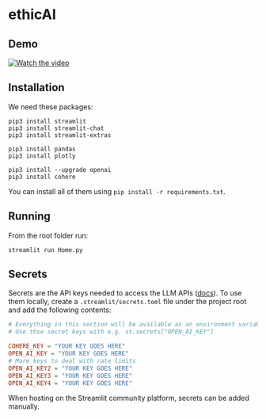# ethicAI

## Demo
[![Watch the video](https://img.youtube.com/vi/Z30ljlrpEiA/maxresdefault.jpg)](https://youtu.be/Z30ljlrpEiA)


## Installation

We need these packages:
```
pip3 install streamlit
pip3 install streamlit-chat
pip3 install streamlit-extras

pip3 install pandas
pip3 install plotly

pip3 install --upgrade openai
pip3 install cohere
```

You can install all of them using `pip install -r requirements.txt`.

## Running

From the root folder run:

```
streamlit run Home.py
```


## Secrets

Secrets are the API keys needed to access the LLM APIs ([docs](https://docs.streamlit.io/streamlit-community-cloud/get-started/deploy-an-app/connect-to-data-sources/secrets-management)). To use them locally, create a `.streamlit/secrets.toml` file under the project root and add the following contents:

```toml
# Everything in this section will be available as an environment variable
# Use thse secret keys with e.g. st.secrets["OPEN_AI_KEY"]

COHERE_KEY = "YOUR KEY GOES HERE"
OPEN_AI_KEY = "YOUR KEY GOES HERE" 
# More keys to deal with rate limits
OPEN_AI_KEY2 = "YOUR KEY GOES HERE" 
OPEN_AI_KEY3 = "YOUR KEY GOES HERE" 
OPEN_AI_KEY4 = "YOUR KEY GOES HERE" 
```

When hosting on the Streamlit community platform, secrets can be added manually.
